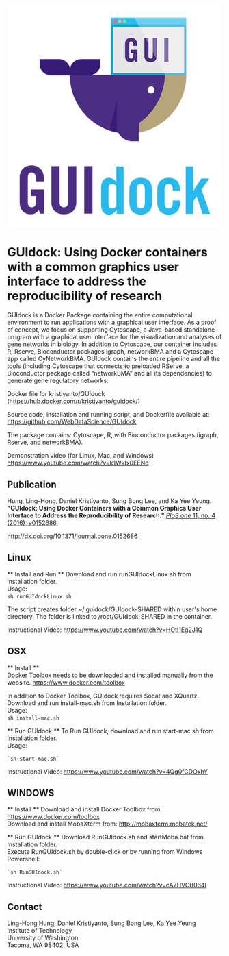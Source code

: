 ![alt GUIdock Logo](logo.png)

GUIdock: Using Docker containers with a common graphics user interface to address the reproducibility of research
=======

GUIdock is a Docker Package containing the entire computational environment to run applications with a graphical user interface.  As a proof of concept, we focus on supporting Cytoscape, a Java-based standalone program with a graphical user interface for the visualization and analyses of gene networks in biology.  In addition to Cytoscape, our container includes R, Rserve, Bioconductor packages igraph, networkBMA and a Cytoscape app called CyNetworkBMA.  GUIdock contains the entire pipeline and all the tools (including Cytoscape that connects to preloaded RServe, a Bioconductor package called “networkBMA” and all its dependencies) to generate gene regulatory networks.

Docker file for kristiyanto/GUIdock (https://hub.docker.com/r/kristiyanto/guidock/)

Source code, installation and running script, and Dockerfile available at:  
https://github.com/WebDataScience/GUIdock

The package contains: Cytoscape, R, with Bioconductor packages (igraph, Rserve, and networkBMA). 

Demonstration video (for Linux, Mac, and Windows)   
https://www.youtube.com/watch?v=k1WkIx0EENo

Publication
-----------
Hung, Ling-Hong, Daniel Kristiyanto, Sung Bong Lee, and Ka Yee Yeung. **"GUIdock: Using Docker Containers with a Common Graphics User Interface to Address the Reproducibility of Research."** [_PloS one_ 11, no. 4 (2016): e0152686.](http://dx.doi.org/10.1371/journal.pone.0152686)

http://dx.doi.org/10.1371/journal.pone.0152686

Linux
-----
** Install and Run **
Download and run runGUIdockLinux.sh from installation folder.  
Usage:   
	`sh runGUIdockLinux.sh`

The script creates folder ~/.guidock/GUIdock-SHARED within user's home directory. The folder is linked to /root/GUIdock-SHARED in the container.   

Instructional Video: https://www.youtube.com/watch?v=HOtI1Eg2J1Q


OSX 
---
** Install **  
Docker Toolbox needs to be downloaded and installed manually from the website.
https://www.docker.com/toolbox

In addition to Docker Toolbox, GUIdock requires Socat and XQuartz.
Download and run install-mac.sh from Installation folder.  
Usage:  
	`sh install-mac.sh`

** Run GUIdock **
To Run GUIdock, download and run start-mac.sh from Installation folder.  
Usage:   
	
	`sh start-mac.sh`

Instructional Video: https://www.youtube.com/watch?v=4Qg0fCDOxhY


WINDOWS
-------
** Install **
Download and install Docker Toolbox from: https://www.docker.com/toolbox  
Download and install MobaXterm from: http://mobaxterm.mobatek.net/

** Run GUIdock **
Download RunGUIdock.sh and startMoba.bat from Installation folder.  
Execute RunGUIdock.sh by double-click or by running from Windows Powershell:  
	
	`sh RunGUIdock.sh`

Instructional Video: https://www.youtube.com/watch?v=cA7HVCB064I


Contact
-------
Ling-Hong Hung, Daniel Kristiyanto, Sung Bong Lee, Ka Yee Yeung  
Institute of Technology  
University of Washington  
Tacoma, WA 98402, USA  



